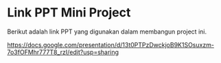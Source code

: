 # Link PPT Mini Project

Berikut adalah link PPT yang digunakan dalam membangun project ini.

https://docs.google.com/presentation/d/13t0PTPzDwckjoB9K1SOsuxzm-7o3fOFMhr777T8_rzI/edit?usp=sharing
